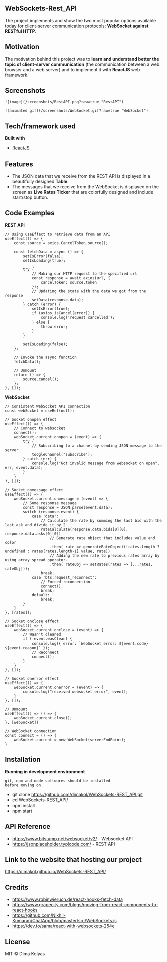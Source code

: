 ## WebSockets-Rest_API

The project implements and show the two most popular options available today for client-server communication protocols: **WebSocket against RESTful HTTP**.

## Motivation

The motivation behind this project was to **learn and understand better the topic of client-server communication** (the communication between a web browser and a web server) and to implement it with **ReactJS** web framework.

## Screenshots
```
![image](/screenshots/RestAPI.png?raw=true "RestAPI")

![animated gif](/screenshots/WebSocket.gif?raw=true "WebSocket")
```

## Tech/framework used

**Built with**

-   [ReactJS](https://reactjs.org/)

## Features

- The JSON data that we receive from the REST API is displayed in a beautifully designed **Table**.
- The messages that we receive from the WebSocket is displayed on the screen as **Live Rates Ticker** that are colorfully designed and include start/stop button.

## Code Examples

**REST API**
~~~
// Using useEffect to retrieve data from an API
useEffect(() => {
	const source = axios.CancelToken.source();

	const fetchData = async () => {
		setIsError(false);
		setIsLoading(true);

		try {
			// Making our HTTP request to the specified url
			const response = await axios(url, {
				cancelToken: source.token
			});
			// Updating the state with the data we got from the response
			setData(response.data);
		} catch (error) {
			setIsError(true);
			if (axios.isCancel(error)) {
				console.log('request cancelled');
			} else {
				throw error;
			}
		}

		setIsLoading(false);
	};

	// Invoke the async function
	fetchData();

	// Unmount
	return () => {
		source.cancel();
	};
}, []);
~~~
**WebSocket**
~~~ 
// Consistent WebSocket API connection
const webSocket = useRef(null);

// Socket onopen effect
useEffect(() => {
	// Connect to websocket
	connect();
	webSocket.current.onopen = (event) => {
		try {
			// Subscribing to a channel by sending JSON message to the server
			toogleChannel("subscribe");
		} catch (err) {
			console.log("Got invalid message from websocket on open", err, event.data);
		}
	}
}, []);

// Socket onmessage effect
useEffect(() => {
	webSocket.current.onmessage = (event) => {
		// Some response message
		const response = JSON.parse(event.data);
		switch (response.event) {
			case 'data':
				// Calculate the rate by summing the last bid with the last ask and divide it by 2
				rateCalculate(response.data.bids[0][0], response.data.asks[0][0])
					// Generate rate object that includes value and color
					.then( rate => generateRateObject(!rates.length ? undefined : rates[rates.length-1].value, rate))
					// Adding the new rate to previous rates array by using array spread operator.
					.then( rateObj => setRates(rates => [...rates, rateObj]));
				break;
			case 'bts:request_reconnect':
				// Forced reconnection
				connect();
				break;
			default:
				break;
		}
	}
}, [rates]);

// Socket onclose effect
useEffect(() => {
	webSocket.current.onclose = (event) => {
		// Wasn't cleaned
		if (!event.wasClean) {
			console.log({ error: `WebSocket error: ${event.code} ${event.reason}` });
			// Reconnect
			connect();
		}
	}
}, []);

// Socket onerror effect
useEffect(() => {
	webSocket.current.onerror = (event) => {
		console.log("received websocket error", event);
	}
}, []);

// Unmount
useEffect(() => () => {
	webSocket.current.close();
}, [webSocket])

// WebSocket connection
const connect = () => {
	webSocket.current = new WebSocket(serverEndPoint);
}
~~~

## Installation

**Running in development environment**

	git, npm and node softwares should be installed
	before moving on
	
 - git clone https://github.com/dimakol/WebSockets-REST_API.git
 - cd WebSockets-REST_API/ 
 - npm install
 - npm start

## API Reference

- https://www.bitstamp.net/websocket/v2/ - Websocket API
- https://jsonplaceholder.typicode.com/ - REST API

## Link to the website that hosting our project

https://dimakol.github.io/WebSockets-REST_API/

## Credits

- https://www.robinwieruch.de/react-hooks-fetch-data
- https://www.grapecity.com/blogs/moving-from-react-components-to-react-hooks
- https://github.com/Nikhil-Kumaran/ChatApp/blob/master/src/WebSockets.js
- https://dev.to/sama/react-with-websockets-254e

## License

MIT © Dima Kolyas

